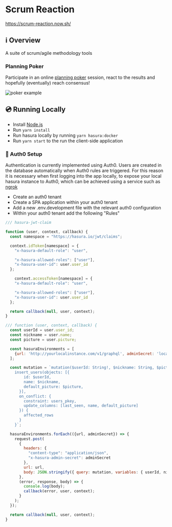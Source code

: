 # Scrum Reaction

<https://scrum-reaction.now.sh/>

## ℹ Overview

A suite of scrum/agile methodology tools

### Planning Poker

Participate in an online [planning poker](https://en.wikipedia.org/wiki/Planning_poker) session, react to the results and hopefully (eventually) reach consensus!

![poker example](https://i.imgur.com/Mb0mmrU.gif)

## 💿 Running Locally

- Install [Node.js](https://nodejs.org/en/download)
- Run `yarn install`
- Run hasura locally by running `yarn hasura:docker`
- Run `yarn start` to the run the client-side application

### 🔐 Auth0 Setup

Authentication is currently implemented using Auth0. Users are created in the database automatically when Auth0 rules are triggered. For this reason it is necessary when first logging into the app locally, to expose your local hasura instance to Auth0, which can be achieved using a service such as [ngrok](https://ngrok.com/)

- Create an auth0 tenant
- Create a SPA application within your auth0 tenant
- Add a new .env.development file with the relevant auth0 configuration
- Within your auth0 tenant add the following "Rules"

```javascript
/// hasura-jwt-claim

function (user, context, callback) {
  const namespace = "https://hasura.io/jwt/claims";

  context.idToken[namespace] = {
    "x-hasura-default-role": "user",

    "x-hasura-allowed-roles": ["user"],
    "x-hasura-user-id": user.user_id
  };

    context.accessToken[namespace] = {
    "x-hasura-default-role": "user",

    "x-hasura-allowed-roles": ["user"],
    "x-hasura-user-id": user.user_id
  };

  return callback(null, user, context);
}
```

```javascript
/// function (user, context, callback) {
  const userId = user.user_id;
  const nickname = user.name;
  const picture = user.picture;

  const hasuraEnvironments = [
    {url: 'http://yourlocalinstance.com/v1/graphql', adminSecret: 'localhostadminkey'},
  ];

  const mutation = `mutation($userId: String!, $nickname: String, $picture: String) {
    insert_users(objects: [{
        id: $userId,
        name: $nickname,
        default_picture: $picture,
      }],
      on_conflict: {
        constraint: users_pkey,
        update_columns: [last_seen, name, default_picture]
      }) {
        affected_rows
      }
    }`;

  hasuraEnvironments.forEach(({url, adminSecret}) => {
    request.post(
      {
        headers: {
          "content-type": "application/json",
          "x-hasura-admin-secret": adminSecret
        },
        url: url,
        body: JSON.stringify({ query: mutation, variables: { userId, nickname, picture } })
      },
      (error, response, body) => {
        console.log(body);
        callback(error, user, context);
      }
    );
  });

  return callback(null, user, context);
}
```

